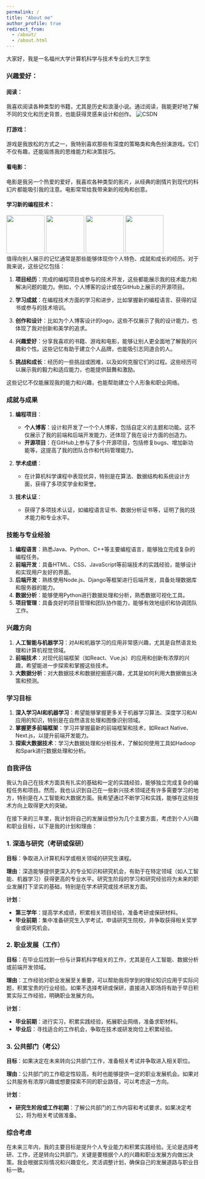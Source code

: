 ```yaml
---
permalink: /
title: "About me"
author_profile: true
redirect_from: 
  - /about/
  - /about.html
---
```


大家好，我是一名福州大学计算机科学与技术专业的大三学生

### 兴趣爱好：
#### 阅读：
我喜欢阅读各种类型的书籍，尤其是历史和浪漫小说。通过阅读，我能更好地了解不同的文化和历史背景，也能获得灵感来设计和创作。
![CSDN]([https://gd-hbimg.huaban.com/baf660102eb259d6897c00bc35b5c5ca771648862cbc1-7Cpqgf_fw480webp](https://csdnimg.cn/cdn/content-toolbar/csdn-logo_.png?v=20190924.1))
#### 打游戏：
游戏是我放松的方式之一，我特别喜欢那些有深度的策略类和角色扮演游戏。它们不仅有趣，还能锻炼我的思维能力和决策技巧。
#### 看电影：
电影是我另一个热爱的爱好，我喜欢各种类型的影片，从经典的剧情片到现代的科幻片都能吸引我的注意。电影常常给我带来新的视角和创意。
#### 学习新的编程技术：
<div display="flex" > 
<img src="https://gd-hbimg.huaban.com/522dcb65b200156c9d9ab2c94ea7e6661d69127b5304f-DAdY5O"   width="100px" height="100px" >
<img src="https://gd-hbimg.huaban.com/522dcb65b200156c9d9ab2c94ea7e6661d69127b5304f-DAdY5O"  width="100px" height="100px" >
<img src="https://gd-hbimg.huaban.com/522dcb65b200156c9d9ab2c94ea7e6661d69127b5304f-DAdY5O"  width="100px" height="100px" >
<img src="https://gd-hbimg.huaban.com/522dcb65b200156c9d9ab2c94ea7e6661d69127b5304f-DAdY5O"  width="100px" height="100px" >
</div>
值得向别人展示的记忆通常是那些能够体现你个人特色、成就和成长的经历。对于我来说，这些记忆包括：

1. **项目经历**：完成的编程项目或参与的技术开发，这些都能展示我的技术能力和解决问题的能力。例如，个人博客的设计或在GitHub上展示的开源项目。

2. **学习成就**：在编程技术方面的学习和进步，比如掌握新的编程语言、获得的证书或参与的技术培训。

3. **创作和设计**：比如为个人博客设计的logo，这些不仅展示了我的设计能力，也体现了我对创新和美学的追求。

4. **兴趣爱好**：分享我喜欢的书籍、游戏和电影，能够让别人更全面地了解我的兴趣和个性。这些记忆有助于建立个人品牌，也能吸引志同道合的人。

5. **挑战和成长**：经历的一些挑战或困难，以及如何克服它们的过程。这些经历可以展示我的毅力和适应能力，也能提供鼓舞和激励。

这些记忆不仅能展现我的能力和兴趣，也能帮助建立个人形象和职业网络。

### 成就与成果

1. **编程项目**：
   - **个人博客**：设计和开发了一个个人博客，包括自定义的主题和功能。这不仅展示了我的前端和后端开发能力，还体现了我在设计方面的创造力。
   - **开源项目**：在GitHub上参与了多个开源项目，包括修复bugs、增加新功能等，这提高了我的团队合作和代码管理能力。

2. **学术成绩**：
   - 在计算机科学课程中表现优异，特别是在算法、数据结构和系统设计方面，获得了多项奖学金和荣誉。

3. **技术认证**：
   - 获得了多项技术认证，如编程语言证书、数据分析证书等，证明了我的技术能力和专业水平。

### 技能与专业经验

1. **编程语言**：熟悉Java、Python、C++等主要编程语言，能够独立完成复杂的编程任务。
2. **前端开发**：具备HTML、CSS、JavaScript等前端技术的实践经验，能够设计和实现用户友好的界面。
3. **后端开发**：熟练使用Node.js、Django等框架进行后端开发，具备处理数据库和服务器的能力。
4. **数据分析**：能够使用Python进行数据处理和分析，熟悉数据可视化工具。
5. **项目管理**：具备良好的项目管理和团队协作能力，能够有效地组织和协调团队工作。

### 兴趣方向

1. **人工智能与机器学习**：对AI和机器学习的应用非常感兴趣，尤其是自然语言处理和计算机视觉领域。
2. **前端技术**：对现代前端框架（如React、Vue.js）的应用和创新有浓厚的兴趣，希望能进一步探索和掌握这些技术。
3. **大数据分析**：对大数据技术和数据挖掘感兴趣，尤其是如何利用大数据做出决策和预测。

### 学习目标

1. **深入学习AI和机器学习**：希望能够掌握更多关于机器学习算法、深度学习和AI应用的知识，特别是在自然语言处理和图像识别领域。
2. **掌握更多前端框架**：学习并掌握最新的前端框架和技术，如React Native、Next.js，以提升前端开发能力。
3. **探索大数据技术**：学习大数据处理和分析技术，了解如何使用工具如Hadoop和Spark进行数据处理和分析。

### 自我评估

我认为自己在技术方面具有扎实的基础和一定的实践经验，能够独立完成复杂的编程任务和项目。然而，我也认识到自己在一些新兴技术领域还有许多需要学习的地方，特别是在人工智能和大数据方面。我希望通过不断学习和实践，能够在这些技术方向上取得更大的突破。

在接下来的三年里，我计划将自己的发展设想分为几个主要方面，考虑到个人兴趣和职业目标，以下是我的计划和理由：

### 1. **深造与研究（考研或保研）**

**目标**：争取进入计算机科学或相关领域的研究生课程。

**理由**：深造能够提供更深入的专业知识和研究机会，有助于在特定领域（如人工智能、机器学习）获得更高的专业水平。研究生阶段的学习和研究经验将为未来的职业发展打下坚实的基础，特别是在学术研究或技术研发方面。

**计划**：
- **第三学年**：提高学术成绩，积累相关项目经验，准备考研或保研材料。
- **毕业前期**：集中准备研究生入学考试，申请研究生院校，并争取获得相关奖学金或研究机会。

### 2. **职业发展（工作）**

**目标**：在毕业后找到一份与计算机科学相关的工作，尤其是在人工智能、数据分析或前端开发领域。

**理由**：工作经验对职业发展至关重要，可以帮助我将学到的理论知识应用于实际问题，积累宝贵的行业经验。如果不选择考研或保研，直接进入职场将有助于早日积累实际工作经验，明确职业发展方向。

**计划**：
- **毕业前期**：进行实习，积累实践经验，拓展职业网络，准备求职材料。
- **毕业后**：寻找适合的工作机会，争取在技术或研发岗位上积累经验。

### 3. **公共部门（考公）**

**目标**：如果决定在未来转向公共部门工作，准备相关考试并争取进入相关职位。

**理由**：公共部门的工作稳定性较高，有时也能够提供一定的职业发展机会。如果对公共服务有浓厚兴趣或想要探索不同的职业路径，可以考虑这一方向。

**计划**：
- **研究生阶段或工作初期**：了解公共部门的工作内容和考试要求，如果决定考公，将为相关考试做准备。

### 综合考虑

在未来三年内，我的主要目标是提升个人专业能力和积累实践经验。无论是选择考研、工作，还是转向公共部门，关键是要根据个人的兴趣和职业发展方向做出决策。我会根据实际情况和兴趣变化，灵活调整计划，确保自己的发展道路与职业目标一致。
